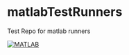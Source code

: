 # matlabTestRunners
Test Repo for matlab runners

[![MATLAB](https://github.com/SamReinsel/matlabTestRunners/actions/workflows/main.yml/badge.svg)](https://github.com/SamReinsel/matlabTestRunners/actions/workflows/main.yml)
